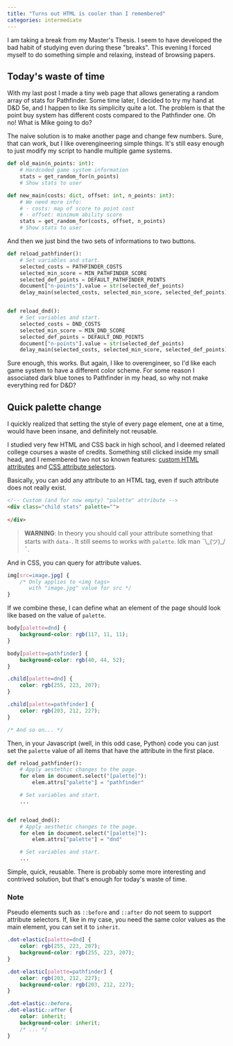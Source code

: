 ```yaml
---
title: "Turns out HTML is cooler than I remembered"
categories: intermediate
---
```


I am taking a break from my Master's Thesis. I seem to have developed the bad
habit of studying even during these "breaks". This evening I forced myself to
do something simple and relaxing, instead of browsing papers.

<!-- more -->

## Today's waste of time

With my last post I made a tiny web page that allows generating a random array
of stats for Pathfinder. Some time later, I decided to try my hand at D&D 5e,
and I happen to like its simplicity quite a lot. The problem is that the point
buy system has different costs compared to the Pathfinder one. Oh no! What is
Mike going to do?

The naive solution is to make another page and change few numbers. Sure, that
can work, but I like overengineering simple things. It's still easy enough to
just modify my script to handle multiple game systems.

```python
def old_main(n_points: int):
    # Hardcoded game system information
    stats = get_random_for(n_points)
    # Show stats to user

def new_main(costs: dict, offset: int, n_points: int):
    # We need more info:
    # - costs: map of score to point cost
    # - offset: minimum ability score
    stats = get_random_for(costs, offset, n_points)
    # Show stats to user
```

And then we just bind the two sets of informations to two buttons.

```python
def reload_pathfinder():
    # Set variables and start.
    selected_costs = PATHFINDER_COSTS
    selected_min_score = MIN_PATHFINDER_SCORE
    selected_def_points = DEFAULT_PATHFINDER_POINTS
    document["n-points"].value = str(selected_def_points)
    delay_main(selected_costs, selected_min_score, selected_def_points)


def reload_dnd():
    # Set variables and start.
    selected_costs = DND_COSTS
    selected_min_score = MIN_DND_SCORE
    selected_def_points = DEFAULT_DND_POINTS
    document["n-points"].value = str(selected_def_points)
    delay_main(selected_costs, selected_min_score, selected_def_points)
```

Sure enough, this works. But again, I like to overengineer, so I'd like each
game system to have a different color scheme. For some reason I associated dark
blue tones to Pathfinder in my head, so why not make everything red for D&D?

## Quick palette change

I quickly realized that setting the style of every page element, one at a time,
would have been insane, and definitely not reusable.

I studied very few HTML and CSS back in high school, and I deemed related
college courses a waste of credits. Something still clicked inside my small
head, and I remembered two not so known features:
[custom HTML attributes](https://developer.mozilla.org/en-US/docs/Learn/HTML/Howto/Use_data_attributes) and [CSS attribute selectors](https://www.w3schools.com/css/css_attribute_selectors.asp).

Basically, you can add any attribute to an HTML tag, even if such attribute does
not really exist.

```html
<!-- Custom (and for now empty) "palette" attribute -->
<div class="child stats" palette="">
            
</div>
```

> **WARNING**: In theory you should call your attribute something that starts with `data-`. It still seems to works with `palette`. Idk man ¯\\\_(ツ)\_/¯.

And in CSS, you can query for attribute values.

```css
img[src=image.jpg] {
    /* Only applies to <img tags>
       with "image.jpg" value for src */
}
```

If we combine these, I can define what an element of the page should look like
based on the value of `palette`.

```css
body[palette=dnd] {
    background-color: rgb(117, 11, 11);
}

body[palette=pathfinder] {
    background-color: rgb(40, 44, 52);
}

.child[palette=dnd] {
    color: rgb(255, 223, 207);
}

.child[palette=pathfinder] {
    color: rgb(203, 212, 227);
}

/* And so on... */
```

Then, in your Javascript (well, in this odd case, Python) code you can just set
the `palette` value of all items that have the attribute in the first place.

```python
def reload_pathfinder():
    # Apply aestethic changes to the page.
    for elem in document.select("[palette]"):
        elem.attrs["palette"] = "pathfinder"

    # Set variables and start.
    ...


def reload_dnd():
    # Apply aesthetic changes to the page.
    for elem in document.select("[palette]"):
        elem.attrs["palette"] = "dnd"

    # Set variables and start.
    ...
```

Simple, quick, reusable. There is probably some more interesting and contrived
solution, but that's enough for today's waste of time.

### Note

Pseudo elements such as `::before` and `::after` do not seem to support
attribute selectors. If, like in my case, you need the same color values as
the main element, you can set it to `inherit`.

```css
.dot-elastic[palette=dnd] {
    color: rgb(255, 223, 207);
    background-color: rgb(255, 223, 207);
}

.dot-elastic[palette=pathfinder] {
    color: rgb(203, 212, 227);
    background-color: rgb(203, 212, 227);
}

.dot-elastic::before,
.dot-elastic::after {
    color: inherit;
    background-color: inherit;
    /* ... */
}
```